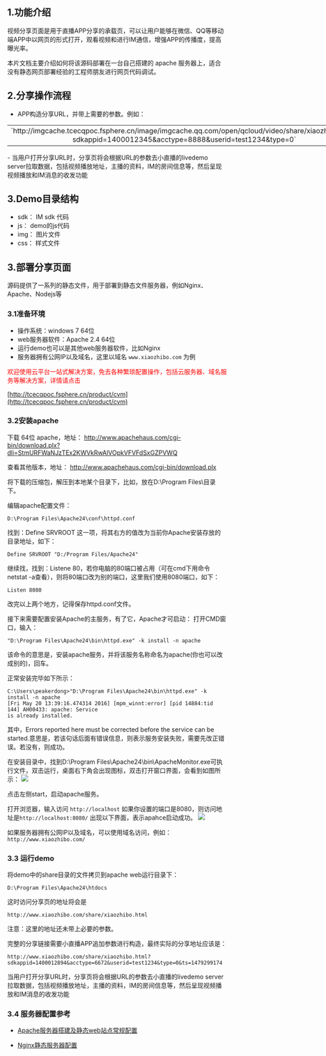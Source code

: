 ## 1.功能介绍

视频分享页面是用于直播APP分享的承载页，可以让用户能够在微信、QQ等移动端APP中以网页的形式打开，观看视频和进行IM通信，增强APP的传播度，提高曝光率。

本片文档主要介绍如何将该源码部署在一台自己搭建的 apache 服务器上，适合没有静态网页部署经验的工程师朋友进行网页代码调试。

## 2.分享操作流程

- APP构造分享URL，并带上需要的参数。例如：
<table class="t" style="text-align: center; width:750px">
<tbody>
<tr><td>
`http://imgcache.tcecqpoc.fsphere.cn/image/imgcache.qq.com/open/qcloud/video/share/xiaozhibo.html?sdkappid=1400012345&acctype=8888&userid=test1234&type=0`
</td></tr>
</tbody></table>
- 当用户打开分享URL时，分享页将会根据URL的参数去小直播的livedemo server拉取数据，包括视频播放地址，主播的资料，IM的房间信息等，然后呈现视频播放和IM消息的收发功能

## 3.Demo目录结构
- sdk： IM sdk 代码
- js：  demo的js代码
- img： 图片文件
- css： 样式文件

## 3.部署分享页面
源码提供了一系列的静态文件，用于部署到静态文件服务器，例如Nginx、Apache、Nodejs等

### 3.1准备环境

- 操作系统：windows 7 64位
- web服务器软件：Apache 2.4 64位
- 运行demo也可以是其他web服务器软件，比如Nginx
- 服务器拥有公网IP以及域名，这里以域名 `www.xiaozhibo.com` 为例

<font color="red">欢迎使用云平台一站式解决方案，免去各种繁琐配置操作，包括云服务器、域名服务等解决方案，详情请点击</font>

[http://tcecqpoc.fsphere.cn/product/cvm](http://tcecqpoc.fsphere.cn/product/cvm)


### 3.2安装apache

下载 64位 apache，地址：
http://www.apachehaus.com/cgi-bin/download.plx?dli=StmURFWaNJzTEx2KWVkRwAlVOpkVFVFdSxGZPVWQ

查看其他版本，地址：
http://www.apachehaus.com/cgi-bin/download.plx

将下载的压缩包，解压到本地某个目录下，比如，放在D:\Program Files\目录下。

编辑apache配置文件：

```
D:\Program Files\Apache24\conf\httpd.conf
```

找到：Define SRVROOT 这一项，将其右方的值改为当前你Apache安装存放的目录地址，如下：

```
Define SRVROOT "D:/Program Files/Apache24"
```

继续找，找到：Listene 80，若你电脑的80端口被占用（可在cmd下用命令netstat -a查看），则将80端口改为别的端口，这里我们使用8080端口，如下：

```
Listen 8080
```

改完以上两个地方，记得保存httpd.conf文件。

接下来需要配置安装Apache的主服务，有了它，Apache才可启动：
打开CMD窗口，输入：

```
"D:\Program Files\Apache24\bin\httpd.exe" -k install -n apache
```
该命令的意思是，安装apache服务，并将该服务名称命名为apache(你也可以改成别的)，回车。

正常安装完毕如下所示：

```
C:\Users\peakerdong>"D:\Program Files\Apache24\bin\httpd.exe" -k install -n apache
[Fri May 20 13:39:16.474314 2016] [mpm_winnt:error] [pid 14884:tid 144] AH00433: apache: Service 
is already installed.
```

其中，Errors reported here must be corrected before the service can be started.意思是，若该句话后面有错误信息，则表示服务安装失败，需要先改正错误。若没有，则成功。

在安装目录中，找到D:\Program Files\Apache24\bin\ApacheMonitor.exe可执行文件，双击运行，桌面右下角会出现图标，双击打开窗口界面，会看到如图所示：
![](http://imgcache.tcecqpoc.fsphere.cn/image/mccdn.qcloud.com/static/img/02ef4d509e5579661953a9cc3dc4ee59/image.png)

点击左侧start，启动apache服务。

打开浏览器，输入访问 `http://localhost`
如果你设置的端口是8080，则访问地址是`http://localhost:8080/`
出现以下界面，表示apahce启动成功。
![](http://imgcache.tcecqpoc.fsphere.cn/image/mccdn.qcloud.com/static/img/1a051fa9cbedf08e55a979f732e824ef/image.png)

如果服务器拥有公网IP以及域名，可以使用域名访问，例如：
`http://www.xiaozhibo.com/`

### 3.3 运行demo

将demo中的share目录的文件拷贝到apache web运行目录下：

```
D:\Program Files\Apache24\htdocs
```

这时访问分享页的地址将会是

`http://www.xiaozhibo.com/share/xiaozhibo.html`

注意：这里的地址还未带上必要的参数。

完整的分享链接需要小直播APP追加参数进行构造，最终实际的分享地址应该是：

`http://www.xiaozhibo.com/share/xiaozhibo.html?sdkappid=1400012894&acctype=6672&userid=test1234&type=0&ts=1479299174`

当用户打开分享URL时，分享页将会根据URL的参数去小直播的livedemo server拉取数据，包括视频播放地址，主播的资料，IM的房间信息等，然后呈现视频播放和IM消息的收发功能

### 3.4 服务器配置参考

- [Apache服务器搭建及静态web站点常规配置](https://my.oschina.net/wdos/blog/71512)

- [Nginx静态服务器配置](http://www.cnblogs.com/h9527/p/5530298.html)




